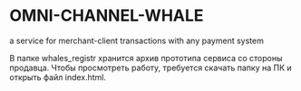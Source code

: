 # OMNI-CHANNEL-WHALE
a service for merchant-client transactions with any payment system

В папке whales_registr хранится архив прототипа сервиса со стороны продавца. Чтобы просмотреть работу, требуется скачать папку на ПК и открыть файл index.html.
